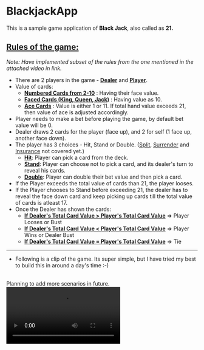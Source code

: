 # BlackjackApp

This is a sample game application of <b>Black Jack</b>, also called as <b>21.</b>

## [Rules of the game:](https://youtu.be/JYvcOEtEC0E)
<i>Note: Have implemented subset of the rules from the one mentioned in the attached video in link.</i>

* There are 2 players in the game - <b><u>Dealer</u></b> and <b><u>Player</u></b>.
* Value of cards:
    * <b><u>Numbered Cards from 2-10</b></u> : Having their face value.
    * <b><u>Faced Cards (King, Queen, Jack)</b></u> : Having value as 10.
    * <b><u>Ace Cards</b></u> : Value is either 1 or 11. If total hand value exceeds 21, then value of ace is adjusted accordingly.
* Player needs to make a bet before playing the game, by default bet value will be 0.
* Dealer draws 2 cards for the player (face up), and 2 for self (1 face up, another face down).
* The player has 3 choices - Hit, Stand or Double. (<u>Split</u>, <u>Surrender</u> and <u>Insurance</u> not covered yet.)
    * <b><u>Hit</b></u>: Player can pick a card from the deck.
    * <b><u>Stand</b></u>: Player can choose not to pick a card, and its dealer's turn to reveal his cards.
    * <b><u>Double</b></u>: Player can double their bet value and then pick a card.
* If the Player exceeds the total value of cards than 21, the player looses.
* If the Player chooses to Stand before exceeding 21, the dealer has to reveal the face down card and keep picking up cards till the total value of cards is atleast 17.
* Once the Dealer has shown the cards:
    * <b><u>If Dealer's Total Card Value > Player's Total Card Value</b></u> => Player Looses or Bust
    * <b><u>If Dealer's Total Card Value < Player's Total Card Value</b></u> => Player Wins or Dealer Bust
    * <b><u>If Dealer's Total Card Value = Player's Total Card Value</b></u> => Tie

<hr>

* Following is a clip of the game. Its super simple, but I have tried my best to build this in around a day's time :-)
<br>
 Planning to add more scenarios in future.

<video src="src/assets/blackjack-video.webm" controls="controls" style="max-width: 730px;">
</video>





